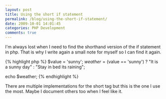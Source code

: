 ```yaml
---
layout: post
title: Using the short if statement
permalink: /blog/using-the-short-if-statement/
date: 2009-10-01 14:01:45
categories: PHP Development
comments: true
---
```


I'm always lost when I need to find the shorthand version of the if statement in php. That is why I write again a small note for myself so I can find it again.

{% highlight php %}
$value = 'sunny';
$weather = ($value == 'sunny')
    ? "It is a sunny day"
    : "Stay in bed its raining";

echo $weather;
{% endhighlight %}

There are multiple implementations for the short tag but this is the one I use the most. Maybe I document others too when I feel like it.
